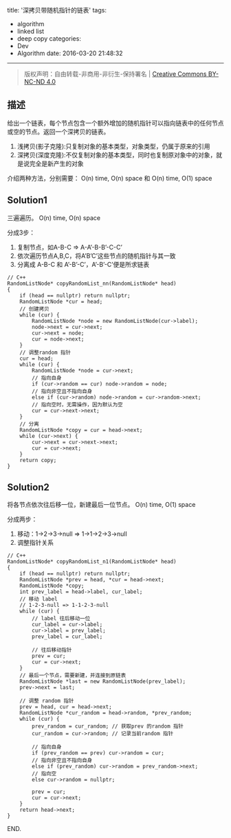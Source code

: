 title: '深拷贝带随机指针的链表'
tags:
  - algorithm
  - linked list
  - deep copy
categories:
  - Dev
  - Algorithm
date: 2016-03-20 21:48:32
---

> 版权声明：自由转载-非商用-非衍生-保持署名 | [Creative Commons BY-NC-ND 4.0][cc]

## 描述 ##

给出一个链表，每个节点包含一个额外增加的随机指针可以指向链表中的任何节点或空的节点。返回一个深拷贝的链表。

1. 浅拷贝(影子克隆):只复制对象的基本类型，对象类型，仍属于原来的引用
2. 深拷贝(深度克隆):不仅复制对象的基本类型，同时也复制原对象中的对象，就是说完全是新产生的对象

<!-- more --> 

介绍两种方法，分别需要： O(n) time, O(n) space 和 O(n) time, O(1) space

## Solution1 ##

三遍遍历。 O(n) time, O(n) space

分成3步：

1. 复制节点，如A-B-C => A-A’-B-B’-C-C’
2. 依次遍历节点A,B,C，将A’B’C’这些节点的随机指针与其一致
3. 分离成 A-B-C 和 A’-B’-C’，A’-B’-C’便是所求链表

```
// C++
RandomListNode* copyRandomList_nn(RandomListNode* head)
{
	if (head == nullptr) return nullptr;
	RandomListNode *cur = head;
	// 创建拷贝
	while (cur) {
		RandomListNode *node = new RandomListNode(cur->label);
		node->next = cur->next;
		cur->next = node;
		cur = node->next;
	}
	// 调整random 指针
	cur = head;
	while (cur) {
		RandomListNode *node = cur->next;
		// 指向自身
		if (cur->random == cur) node->random = node;
		// 指向非空且不指向自身
		else if (cur->random) node->random = cur->random->next;
		// 指向空时，无需操作，因为默认为空
		cur = cur->next->next;
	}
	// 分离
	RandomListNode *copy = cur = head->next;
	while (cur->next) {
		cur->next = cur->next->next;
		cur = cur->next;
	}
	return copy;
}
```

## Solution2 ##

将各节点依次往后移一位，新建最后一位节点。 O(n) time, O(1) space

分成两步：

1. 移动：1->2->3->null => 1->1->2->3->null
2. 调整指针关系

```
// C++
RandomListNode* copyRandomList_n1(RandomListNode* head)
{
	if (head == nullptr) return nullptr;
	RandomListNode *prev = head, *cur = head->next;
	RandomListNode *copy;
	int prev_label = head->label, cur_label;
	// 移动 label
	// 1-2-3-null => 1-1-2-3-null
	while (cur) {
		// label 往后移动一位
		cur_label = cur->label;
		cur->label = prev_label;
		prev_label = cur_label;

		// 往后移动指针
		prev = cur;
		cur = cur->next;
	}
	// 最后一个节点，需要新建，并连接到原链表
	RandomListNode *last = new RandomListNode(prev_label);
	prev->next = last;

	// 调整 random 指针
	prev = head, cur = head->next;
	RandomListNode *cur_random = head->random, *prev_random;
	while (cur) {
		prev_random = cur_random; // 获取prev 的random 指针
		cur_random = cur->random; // 记录当前random 指针

		// 指向自身
		if (prev_random == prev) cur->random = cur;
		// 指向非空且不指向自身
		else if (prev_random) cur->random = prev_random->next;
		// 指向空
		else cur->random = nullptr;

		prev = cur;
		cur = cur->next;
	}
	return head->next;
}
```

END.

[cc]: https://creativecommons.org/licenses/by-nc-nd/4.0/